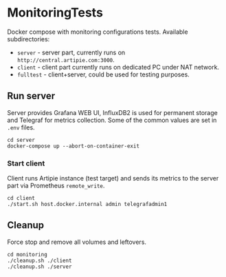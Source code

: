 # MonitoringTests
Docker compose with monitoring configurations tests. Available subdirectories:
- `server` - server part, currently runs on `http://central.artipie.com:3000`.
- `client` - client part currently runs on dedicated PC under NAT network.
- `fulltest` - client+server, could be used for testing purposes.

## Run server
Server provides Grafana WEB UI, InfluxDB2 is used for permanent storage and Telegraf for metrics collection. 
Some of the common values are set in `.env` files.
```
cd server
docker-compose up --abort-on-container-exit
```

### Start client
Client runs Artipie instance (test target) and sends its metrics to the server part via Prometheus `remote_write`.
```
cd client
./start.sh host.docker.internal admin telegrafadmin1
```

## Cleanup

Force stop and remove all volumes and leftovers.

```
cd monitoring
./cleanup.sh ./client
./cleanup.sh ./server
```

